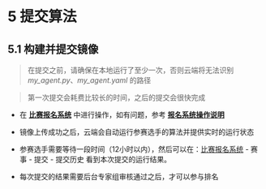 # 5 提交算法

## 5.1 构建并提交镜像

> 在提交之前，请确保在本地运行了至少一次，否则云端将无法识别 *my_agent.py*、*my_agent.yaml* 的路径

> 第一次提交会耗费比较长的时间，之后的提交会很快完成

- 在 [**比赛报名系统**](https://race.carsmos.cn/) 中进行操作，如有问题，参考 [**报名系统操作说明**](zh-cn/signup.md#_82-提交流程)

<!-- - 在构建好镜像之后，**建议您在本地先进行测试**，确认无误后再提交到云端，启动镜像的参考命令如下：

```bash
docker run --gpus all --runtime=nvidia --net=host -it --shm-size=2g --memory=10g --name dora-oasis-container carsmos_dora:0.1 /bin/bash
``` -->

- 镜像上传成功之后，云端会自动运行参赛选手的算法并提供实时的运行状态

- 参赛选手需要等待一段时间（12小时以内），然后可以在：[比赛报名系统](https://race.carsmos.cn/) - 赛事 - 提交 - 提交历史 看到本次提交的运行结果。

- 每次提交的结果需要后台专家组审核通过之后，才可以参与排名
